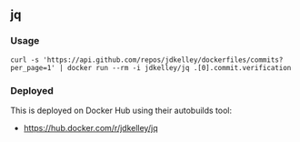 ## jq


### Usage

```
curl -s 'https://api.github.com/repos/jdkelley/dockerfiles/commits?per_page=1' | docker run --rm -i jdkelley/jq .[0].commit.verification
```

### Deployed

This is deployed on Docker Hub using their autobuilds tool:

* <https://hub.docker.com/r/jdkelley/jq>
